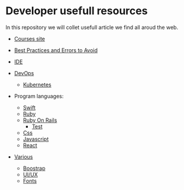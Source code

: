 # Developer usefull resources

 In this repository we will collet usefull article we find all aroud the web.

- [Courses site](courses/links.md)
- [Best Practices and Errors to Avoid](best_practices/links.md)
- [IDE](ide/links.md)
- [DevOps](dev_ops/links.md)
  - [Kubernetes](dev_ops/kubernetes/links.md)

- Program languages:
  - [Swift](program_languages/swift/links.md)
  - [Ruby](program_languages/ruby/links.md)
  - [Ruby On Rails](program_languages/ruby_on_rails/links.md)
    - [Test](program_languages/ruby_on_rails/test/links.md)
  - [Css](program_languages/css/links.md)
  - [Javascript](program_languages/javascript/links.md)
  - [React](program_languages/react/links.md)

- [Various](various/links.md)
   - [Boostrap](various/links.md#boostrap)
   - [UI/UX](various/links.md#UI/UX)
   - [Fonts](various/links.md#fonts)
